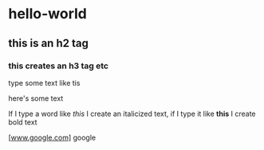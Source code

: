 # hello-world
## this is an h2 tag
### this creates an h3 tag etc

type some text like tis

here's some text

If I type a word like *this* I create an italicized text, if I type it
like **this** I create bold text

[www.google.com] google
